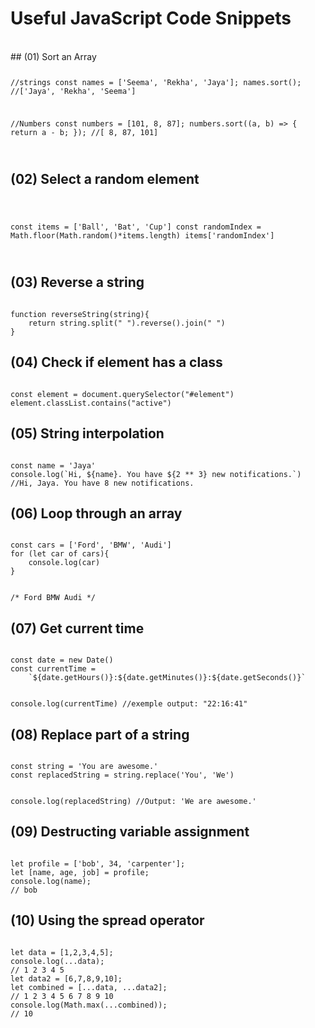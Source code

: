 # Useful JavaScript Code Snippets
<br>
## (01) Sort an Array

<Code language="javascript">

//strings
const names = ['Seema', 'Rekha', 'Jaya'];
names.sort();
//['Jaya', 'Rekha', 'Seema']

//Numbers
const numbers = [101, 8, 87];
numbers.sort((a, b) => {
    return a - b;
});
//[ 8, 87, 101]

</Code>

## (02) Select a random element

<Code language="javascript">

const items = ['Ball', 'Bat', 'Cup']
const randomIndex = Math.floor(Math.random()*items.length)
items['randomIndex']

</Code>

## (03) Reverse a string

<Code language='javascript'>
function reverseString(string){
    return string.split(" ").reverse().join(" ")
}
</Code>

## (04) Check if element has a class

<Code language='javascript'>
const element = document.querySelector("#element")
element.classList.contains("active")
</Code>

## (05) String interpolation

<Code language='javascript'>
const name = 'Jaya'
console.log(`Hi, ${name}. You have ${2 ** 3} new notifications.`)
//Hi, Jaya. You have 8 new notifications.
</Code>

## (06) Loop through an array

<Code language='javascript'>
const cars = ['Ford', 'BMW', 'Audi']
for (let car of cars){
    console.log(car)
}

/*
Ford
BMW
Audi
*/
</Code>

## (07) Get current time

<Code language='javascript'>
const date = new Date()
const currentTime =
    `${date.getHours()}:${date.getMinutes()}:${date.getSeconds()}`

console.log(currentTime)
//exemple output: "22:16:41"
</Code>

## (08) Replace part of a string

<Code language='javascript'>
const string = 'You are awesome.'
const replacedString = string.replace('You', 'We')

console.log(replacedString) //Output: 'We are awesome.'
</Code>

## (09) Destructing variable assignment

<Code language='javascript'>
let profile = ['bob', 34, 'carpenter'];
let [name, age, job] = profile;
console.log(name);
// bob
</Code>

## (10) Using the spread operator

<Code language='javascript'>
let data = [1,2,3,4,5];
console.log(...data);
// 1 2 3 4 5
let data2 = [6,7,8,9,10];
let combined = [...data, ...data2];
// 1 2 3 4 5 6 7 8 9 10
console.log(Math.max(...combined));
// 10
</Code>